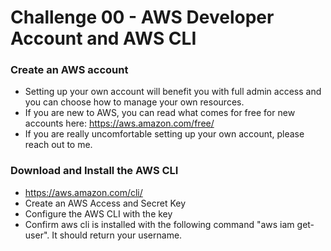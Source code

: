 Challenge 00 - AWS Developer Account and AWS CLI
==================

### Create an AWS account
* Setting up your own account will benefit you with full admin access and you can choose how to manage your own resources.
* If you are new to AWS, you can read what comes for free for new accounts here: https://aws.amazon.com/free/
* If you are really uncomfortable setting up your own account, please reach out to me.

### Download and Install the AWS CLI
* https://aws.amazon.com/cli/
* Create an AWS Access and Secret Key
* Configure the AWS CLI with the key
* Confirm aws cli is installed with the following command "aws iam get-user".  It should return your username.


